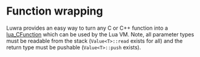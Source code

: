 # Function wrapping
Luwra provides an easy way to turn any C or C++ function into a
[lua_CFunction](http://www.lua.org/manual/5.3/manual.html#lua_CFunction) which can be used by the
Lua VM. Note, all parameter types must be readable from the stack (`Value<T>::read` exists for all)
and the return type must be pushable (`Value<T>::push` exists).

